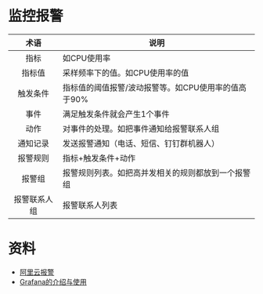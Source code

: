 # 监控报警

| 术语 | 说明 |
| :-: | - |
| 指标 | 如CPU使用率 |
| 指标值 | 采样频率下的值。如CPU使用率的值 |
| 触发条件 | 指标值的阈值报警/波动报警等。如CPU使用率的值高于90% |
| 事件 | 满足触发条件就会产生1个事件 |
| 动作 | 对事件的处理。如把事件通知给报警联系人组 |
| 通知记录 | 发送报警通知（电话、短信、钉钉群机器人） |
| 报警规则 | 指标+触发条件+动作 |
| 报警组 | 报警规则列表。如把高并发相关的规则都放到一个报警组 |
| 报警联系人组 | 报警联系人列表 |

# 资料
* [阿里云报警](https://help.aliyun.com/document_detail/171538.html)
* [Grafana的介绍与使用](https://www.jianshu.com/p/0d82c7ccc85a)
